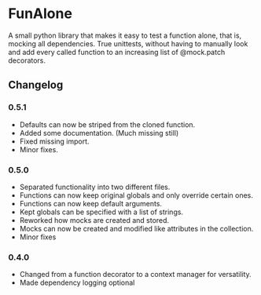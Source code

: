 # FunAlone

A small python library that makes it easy to test a function alone, that is, mocking all
dependencies. True unittests, without having to manually look and add every called function to an
increasing list of @mock.patch decorators.

## Changelog

### 0.5.1
- Defaults can now be striped from the cloned function.
- Added some documentation. (Much missing still)
- Fixed missing import.
- Minor fixes.

### 0.5.0
- Separated functionality into two different files.
- Functions can now keep original globals and only override certain ones.
- Functions can now keep default arguments.
- Kept globals can be specified with a list of strings.
- Reworked how mocks are created and stored.
- Mocks can now be created and modified like attributes in the collection.
- Minor fixes

### 0.4.0
- Changed from a function decorator to a context manager for versatility.
- Made dependency logging optional

